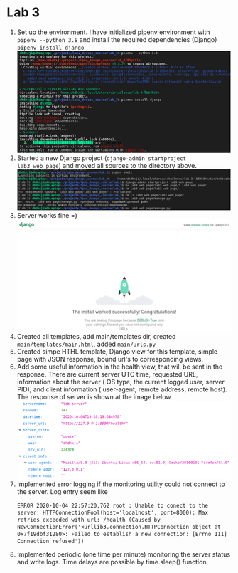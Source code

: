 # Lab 3
1. Set up the environment. I have initialized pipenv environment with `pipenv --python 3.8` and install the required dependencies (Django) `pipenv install django` ![](screens/1.png)
2. Started a new Django project (`django-admin startproject lab3_web_page`) and moved all sources to the directory above. ![](screens/2.png)
3. Server works fine =) ![](screens/3.png)
4. Created all templates, add main/templates dir, created `main/templates/main.html`, added `main/urls.py`
5. Created simpe HTHL template, Django view for this template, simple page with JSON response, bound url's to corresponding views.
6. Add some useful information in the health view, that will be sent in the response. There are current server UTC time, requested URL, information about the server ( OS type, the current logged user, server PID), and client information ( user-agent, remote address, remote host). The response of server is shown at the image below ![](screens/6.png)
7. Implemented error logging if the monitoring utility could not connect to the server. Log entry seem like
   ```
   ERROR 2020-10-04 22:57:20,762 root : Unable to conect to the server: HTTPConnectionPool(host='localhost', port=8000): Max retries exceeded with url: /health (Caused by NewConnectionError('<urllib3.connection.HTTPConnection object at 0x7f19dbf31280>: Failed to establish a new connection: [Errno 111] Connection refused'))
   ```
8. Implemented periodic (one time per minute) monitoring the server status and write logs. Time delays are possible by time.sleep() function
